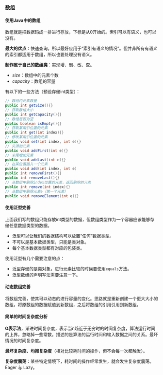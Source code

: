 ### 数组

#### 使用Java中的数组

数组就是把数据码成一排进行存放，下标是从0开始的。索引可以有语义，也可以没有。

**最大的优点**：快速查询。所以最好应用于“索引有语义的情况”。但并非所有有语义的索引都适用于数组，所以也要处理没有语义。

**制作属于自己的数组类**：实现增、删、改、查。

- *size*：数组中的元素个数
- *capacity*：数组的容量

有以下的一些方法（预设存储int类型）：

```java
// 数组内元素数量
public int getSize(){}
// 获取数组大小
public int getCapacity(){}
// 数组是否为空
public boolean isEmpty(){}
// 获取某索引位置的元素
public int get(int index){}
// 修改某索引位置的元素
public void set(int index, int e){}
// 头添加元素
public void addFirst(int e){}
// 末尾增加元素
public void addLast(int e){}
// 在某位置插入一个元素
public void add(int index, int e)
public int removeFirst(){}
public int removeLast(){}
// 从数组中删除index位置的元素，返回删除的元素
public int remove(int index){}
// 从数组中删除元素e（第一个元素）
public void removeElement(int e){}
```

#### 使用泛型完善

上面我们写的数组只能存放int类型的数据，但数组类型作为一个容器应该能够存储任意数据类型的数据。

- 泛型可以让我们的数据结构可以放置“任何“数据类型。
- 不可以是基本数据类型，只能是类对象。
- 每个基本数据类型都有对应的包装类。

使用泛型有几个需要注意的点：

- 泛型存储的是类对象，进行元素比较的时候要使用`equals`方法。
- 泛型数组的声明写法需要注意一下。

#### 动态数组完善

将数组完善，使其可以动态的进行容量的变化。思路就是重新创建一个更大大小的数组，将原数组的数据赋值到新数组，之后将数组的引用引用到新数组。

#### 简单的时间复杂度分析

**O表示法**，渐进时间复杂度，表示当n趋近于无穷时的时间复杂度，算法运行时间的上界，忽略掉一些常数。描述的是算法的运行时间和输入数据之间的关系。最坏情况的时间复杂度。

**最坏复杂度、均摊复杂度**（相对比较耗时间的操作，但不会每一次都触发）。

**复杂度震荡**：某些特定情境下，耗时间的操作经常发生，就会发生复杂度震荡。Eager 与 Lazy。

